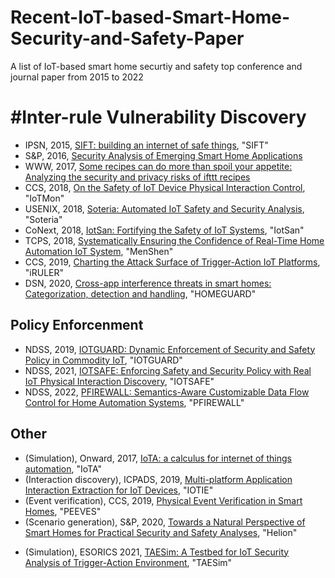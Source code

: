 # Recent-IoT-based-Smart-Home-Security-and-Safety-Paper
A list of IoT-based smart home securtiy and safety top conference and journal paper from 2015 to 2022

# #Inter-rule Vulnerability Discovery
+ IPSN,	2015, [SIFT: building an internet of safe things](http://www.fengzhao.com/pubs/SIFT_ipsn15.pdf), "SIFT"
+ S&P, 2016, [Security Analysis of Emerging Smart Home Applications](http://iotsecurity.engin.umich.edu/wp-content/uploads/sites/396/2018/06/smartthings_sp16.pdf)
+ WWW, 2017, [Some recipes can do more than spoil your appetite: Analyzing the security and privacy risks of ifttt recipes](https://dl.acm.org/doi/pdf/10.1145/3038912.3052709)
+ CCS, 2018, [On the Safety of IoT Device Physical Interaction Control](https://cse.buffalo.edu/~hongxinh/papers/CCS2018A.pdf),	"IoTMon"
+ USENIX,	2018,	[Soteria: Automated IoT Safety and Security Analysis](https://www.usenix.org/system/files/conference/atc18/atc18-celik.pdf),	"Soteria"
+ CoNext,	2018,	[IotSan: Fortifying the Safety of IoT Systems](http://www.cs.ucr.edu/~zhiyunq/pub/conext18_iotsan.pdf),	"IotSan"
+ TCPS,	2018,	[Systematically Ensuring the Confidence of Real-Time Home Automation IoT System](http://www.ece.stonybrook.edu/~slin/Publications/menshen.pdf),	"MenShen"
+ CCS, 2019, [Charting the Attack Surface of Trigger-Action IoT Platforms](http://seclab.illinois.edu/wp-content/uploads/2021/05/wang2019charting.pdf), "iRULER"
+ DSN, 2020, [Cross-app interference threats in smart homes: Categorization, detection and handling](https://arxiv.org/pdf/1808.02125.pdf), "HOMEGUARD"


## Policy Enforcenment
+ NDSS,	2019,	[IOTGUARD: Dynamic Enforcement of Security and Safety Policy in Commodity IoT](https://www.ndss-symposium.org/wp-content/uploads/2019/02/ndss2019_07A-1_Celik_paper.pdf),	"IOTGUARD"
+ NDSS,	2021,	[IOTSAFE: Enforcing Safety and Security Policy with Real IoT Physical Interaction Discovery](https://www.ndss-symposium.org/wp-content/uploads/ndss2021_5A-2_24368_paper.pdf),	"IOTSAFE"
+ NDSS,	2022,	[PFIREWALL: Semantics-Aware Customizable Data Flow Control for Home Automation Systems](https://www.ndss-symposium.org/wp-content/uploads/ndss2021_5A-3_24464_paper.pdf), "PFIREWALL"	


## Other
+ (Simulation), Onward, 2017, [IoTA: a calculus for internet of things automation](https://manu.sridharan.net/files/Onward17Iota.pdf),	"IoTA"	
+ (Interaction discovery), ICPADS,	2019,	[Multi-platform Application Interaction Extraction for IoT Devices](https://ieeexplore.ieee.org/abstract/document/8975726),	"IOTIE"	
+ (Event verification), CCS, 2019, [Physical Event Verification in Smart Homes](https://beerkay.github.io/cs590S20/content/papers/birnbach.pdf), "PEEVES"
+ (Scenario generation), S&P, 2020,	[Towards a Natural Perspective of Smart Homes for Practical Security and Safety Analyses](https://ieeexplore.ieee.org/abstract/document/9152773), "Helion"
* (Simulation), ESORICS 2021, [TAESim: A Testbed for IoT Security Analysis of Trigger-Action Environment](https://link.springer.com/chapter/10.1007/978-3-030-95484-0_14), "TAESim"
